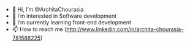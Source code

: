 - 👋 Hi, I’m @ArchitaChourasia
- 👀 I’m interested in Software development
- 🌱 I’m currently learning front-end development
- 📫 How to reach me (http://www.linkedin.com/in/archita-chourasia-781588225)

<!---
ArchitaChourasia/ArchitaChourasia is a ✨ special ✨ repository because its `README.md` (this file) appears on your GitHub profile.
You can click the Preview link to take a look at your changes.
--->
